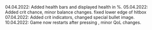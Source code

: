 04.04.2022: Added health bars and displayed health in %.
05.04.2022: Added crit chance, minor balance changes. fixed lower edge of hitbox
07.04.2022: Added crit indicators, changed special bullet image.
10.04.2022: Game now restarts after pressing <ESC>, minor QoL changes.
